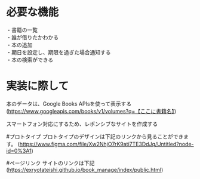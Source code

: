 # 必要な機能

・書籍の一覧  
・誰が借りたかわかる  
・本の追加  
・期日を設定し、期限を過ぎた場合通知する  
・本の検索ができる  

# 実装に際して
本のデータは、Google Books APIsを使って表示する  
(https://www.googleapis.com/books/v1/volumes?q=【ここに書籍名】)  

スマートフォン対応にするため、レポンシブなサイトを作成する

#プロトタイプ
プロトタイプのデザインは下記のリンクから見ることができます。
(https://www.figma.com/file/Xw2NhjO7rK9ati7TE3DdJq/Untitled?node-id=0%3A1)


#ページリンク
サイトのリンクは下記
(https://exryotateishi.github.io/book_manage/index/public.html)
